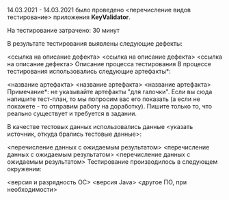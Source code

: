 14.03.2021 - 14.03.2021 было проведено <перечисление видов тестирование> приложения **KeyValidator**.

На тестирование затрачено: 30 минут

В результате тестирования выявлены следующие дефекты:

<ссылка на описание дефекта>
<ссылка на описание дефекта>
<ссылка на описание дефекта>
Описание процесса тестирования
В процессе тестирования использовались следующие артефакты*:

<название артефакта>
<название артефакта>
<название артефакта>
Примечание*: не указывайте артефакты "для галочки". Если вы сюда напишите тест-план, то мы попросим вас его показать (а если не покажете - то отправим работу на доработку). Пишите только то, что реально существует и требуется в задании.

В качестве тестовых данных использовались данные <указать источник, откуда брались тестовые данные>:

<перечисление данных с ожидаемым результатом>
<перечисление данных с ожидаемым результатом>
<перечисление данных с ожидаемым результатом>
Тестирование производилось в следующем окружении:

<версия и разрядность ОС>
<версия Java>
<другое ПО, при необходимости>